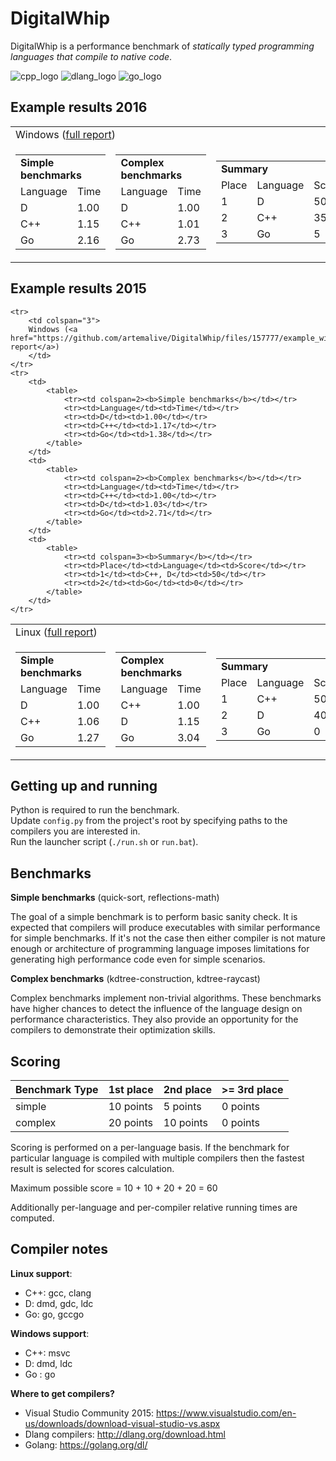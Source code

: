 DigitalWhip
===========

DigitalWhip is a performance benchmark of _statically typed programming languages that compile to native code_.

![cpp_logo](https://cloud.githubusercontent.com/assets/4964024/23078950/673511b2-f553-11e6-8fde-53b318ae2a18.png)
![dlang_logo](https://cloud.githubusercontent.com/assets/4964024/23079892/741f50fa-f557-11e6-8815-e15ad5e48b7e.png)
![go_logo](https://cloud.githubusercontent.com/assets/4964024/23079852/49f3268a-f557-11e6-8af3-78cac1b699ce.png)

Example results 2016
--------------------
<table>
    <tr>
        <td colspan="3">
        Windows (<a href="https://github.com/artemalive/DigitalWhip/files/157777/example_windows_results_2016.txt">full report</a>)
        </td>
    </tr>
    <tr>
        <td>
            <table>
                <tr><td colspan=2><b>Simple benchmarks</b></td></tr>
                <tr><td>Language</td><td>Time</td></tr>
                <tr><td>D</td><td>1.00</td></tr>
                <tr><td>C++</td><td>1.15</td></tr>
                <tr><td>Go</td><td>2.16</td></tr>
            </table>
        </td>
        <td>
            <table>
                <tr><td colspan=2><b>Complex benchmarks</b></td></tr>
                <tr><td>Language</td><td>Time</td></tr>
                <tr><td>D</td><td>1.00</td></tr>
                <tr><td>C++</td><td>1.01</td></tr>
                <tr><td>Go</td><td>2.73</td></tr>
            </table>
        </td>
        <td>
            <table>
                <tr><td colspan=3><b>Summary</b></td></tr>
                <tr><td>Place</td><td>Language</td><td>Score</td></tr>
                <tr><td>1</td><td>D</td><td>50</td></tr>
                <tr><td>2</td><td>C++</td><td>35</td></tr>
                <tr><td>3</td><td>Go</td><td>5</td></tr>
            </table>
        </td>
    </tr>
</table>

Example results 2015
--------------------
<table>
    <tr>
        <td colspan="3">
         Linux (<a href="https://github.com/artemalive/DigitalWhip/files/157778/example_linux_results.txt">full report</a>)
        </td>
    </tr>
    <tr>
        <td>
            <table>
                <tr><td colspan=2><b>Simple benchmarks</b></td></tr>
                <tr><td>Language</td><td>Time</td></tr>
                <tr><td>D</td><td>1.00</td></tr>
                <tr><td>C++</td><td>1.06</td></tr>
                <tr><td>Go</td><td>1.27</td></tr>
            </table>
        </td>
        <td>
            <table>
                <tr><td colspan=2><b>Complex benchmarks</b></td></tr>
                <tr><td>Language</td><td>Time</td></tr>
                <tr><td>C++</td><td>1.00</td></tr>
                <tr><td>D</td><td>1.15</td></tr>
                <tr><td>Go</td><td>3.04</td></tr>
            </table>
        </td>
        <td>
            <table>
                <tr><td colspan=3><b>Summary</b></td></tr>
                <tr><td>Place</td><td>Language</td><td>Score</td></tr>
                <tr><td>1</td><td>C++</td><td>50</td></tr>
                <tr><td>2</td><td>D</td><td>40</td></tr>
                <tr><td>3</td><td>Go</td><td>0</td></tr>
            </table>
        </td>
    </tr>

    <tr>
        <td colspan="3">
        Windows (<a href="https://github.com/artemalive/DigitalWhip/files/157777/example_windows_results.txt">full report</a>)
        </td>
    </tr>
    <tr>
        <td>
            <table>
                <tr><td colspan=2><b>Simple benchmarks</b></td></tr>
                <tr><td>Language</td><td>Time</td></tr>
                <tr><td>D</td><td>1.00</td></tr>
                <tr><td>C++</td><td>1.17</td></tr>
                <tr><td>Go</td><td>1.38</td></tr>
            </table>
        </td>
        <td>
            <table>
                <tr><td colspan=2><b>Complex benchmarks</b></td></tr>
                <tr><td>Language</td><td>Time</td></tr>
                <tr><td>C++</td><td>1.00</td></tr>
                <tr><td>D</td><td>1.03</td></tr>
                <tr><td>Go</td><td>2.71</td></tr>
            </table>
        </td>
        <td>
            <table>
                <tr><td colspan=3><b>Summary</b></td></tr>
                <tr><td>Place</td><td>Language</td><td>Score</td></tr>
                <tr><td>1</td><td>C++, D</td><td>50</td></tr>
                <tr><td>2</td><td>Go</td><td>0</td></tr>
            </table>
        </td>
    </tr>
</table>

Getting up and running
----------------------
Python is required to run the benchmark.</br>
Update `config.py` from the project's root by specifying paths to the compilers you are interested in.</br>
Run the launcher script (`./run.sh` or `run.bat`).

Benchmarks
----------

**Simple benchmarks** (quick-sort, reflections-math)

The goal of a simple benchmark is to perform basic sanity check. It is expected that compilers will produce executables with similar performance for simple benchmarks. If it's not the case then either compiler is not mature enough or architecture of programming language imposes limitations for generating high performance code even for simple scenarios.

**Complex benchmarks** (kdtree-construction, kdtree-raycast)

Complex benchmarks implement non-trivial algorithms. These benchmarks have higher chances to detect the influence of the language design on performance characteristics. They also provide an opportunity for the compilers to demonstrate their optimization skills.

Scoring
-------

| Benchmark Type | 1st place  | 2nd place  | >= 3rd place |
| -------------- |------------|------------|--------------|
| simple         | 10 points  | 5  points  | 0 points     |
| complex        | 20 points  | 10 points  | 0 points     |

Scoring is performed on a per-language basis. If the benchmark for particular language is compiled with multiple compilers then the fastest result is selected for scores calculation.

Maximum possible score = 10 + 10 + 20 + 20 = 60

Additionally per-language and per-compiler relative running times are computed.

Compiler notes
--------------
**Linux support**:
* C++: gcc, clang
* D: dmd, gdc, ldc
* Go: go, gccgo

**Windows support**:
* C++: msvc
* D: dmd, ldc
* Go : go

**Where to get compilers?**
* Visual Studio Community 2015: https://www.visualstudio.com/en-us/downloads/download-visual-studio-vs.aspx
* Dlang compilers: http://dlang.org/download.html
* Golang: https://golang.org/dl/
